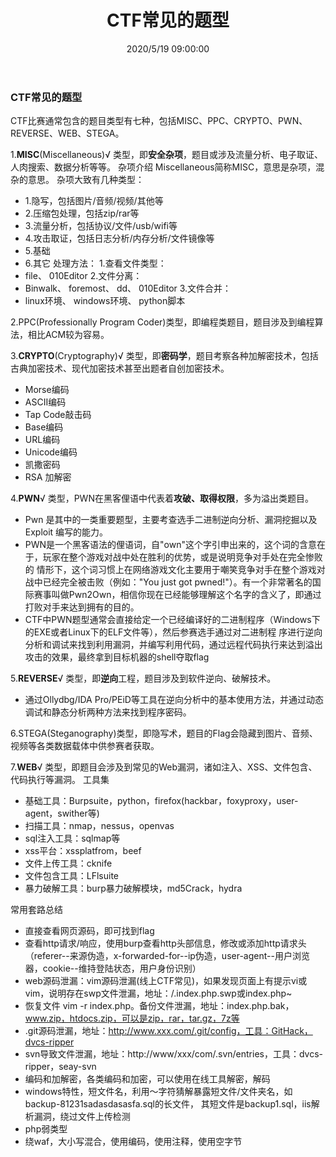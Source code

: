 ﻿---
title: CTF常见的题型
tags: [ctf]
categories: CTF
description: CTF常见的题型
date: 2020/5/19 09:00:00
---

### CTF常见的题型

CTF比赛通常包含的题目类型有七种，包括MISC、PPC、CRYPTO、PWN、REVERSE、WEB、STEGA。

1.**MISC**(Miscellaneous)√ 类型，即**安全杂项**，题目或涉及流量分析、电子取证、人肉搜索、数据分析等等。
杂项介绍
Miscellaneous简称MISC，意思是杂项，混杂的意思。
杂项大致有几种类型：
- 1.隐写，包括图片/音频/视频/其他等
- 2.压缩包处理，包括zip/rar等
- 3.流量分析，包括协议/文件/usb/wifi等
- 4.攻击取证，包括日志分析/内存分析/文件镜像等
- 5.基础
- 6.其它
处理方法：
1.查看文件类型：
- file、 010Editor
2.文件分离：
- Binwalk、 foremost、 dd、 010Editor
3.文件合并：
- linux环境、 windows环境、 python脚本


2.PPC(Professionally Program Coder)类型，即编程类题目，题目涉及到编程算法，相比ACM较为容易。

3.**CRYPTO**(Cryptography)√ 类型，即**密码学**，题目考察各种加解密技术，包括古典加密技术、现代加密技术甚至出题者自创加密技术。
- Morse编码
- ASCII编码
- Tap Code敲击码
- Base编码
- URL编码
- Unicode编码
- 凯撒密码
- RSA 加解密

4.**PWN**√ 类型，PWN在黑客俚语中代表着**攻破、取得权限**，多为溢出类题目。
- Pwn 是其中的一类重要题型，主要考查选手二进制逆向分析、漏洞挖掘以及 Exploit 编写的能力。
- PWN是一个黑客语法的俚语词，自"own"这个字引申出来的，这个词的含意在于，玩家在整个游戏对战中处在胜利的优势，或是说明竞争对手处在完全惨败的 情形下，这个词习惯上在网络游戏文化主要用于嘲笑竞争对手在整个游戏对战中已经完全被击败（例如："You just got pwned!"）。有一个非常著名的国际赛事叫做Pwn2Own，相信你现在已经能够理解这个名字的含义了，即通过打败对手来达到拥有的目的。
- CTF中PWN题型通常会直接给定一个已经编译好的二进制程序（Windows下的EXE或者Linux下的ELF文件等），然后参赛选手通过对二进制程 序进行逆向分析和调试来找到利用漏洞，并编写利用代码，通过远程代码执行来达到溢出攻击的效果，最终拿到目标机器的shell夺取flag

5.**REVERSE**√ 类型，即**逆向**工程，题目涉及到软件逆向、破解技术。
- 通过Ollydbg/IDA Pro/PEiD等工具在逆向分析中的基本使用方法，并通过动态调试和静态分析两种方法来找到程序密码。

6.STEGA(Steganography)类型，即隐写术，题目的Flag会隐藏到图片、音频、视频等各类数据载体中供参赛者获取。

7.**WEB**√ 类型，即题目会涉及到常见的Web漏洞，诸如注入、XSS、文件包含、代码执行等漏洞。
工具集
- 基础工具：Burpsuite，python，firefox(hackbar，foxyproxy，user-agent，swither等)
- 扫描工具：nmap，nessus，openvas
- sql注入工具：sqlmap等
- xss平台：xssplatfrom，beef
- 文件上传工具：cknife
- 文件包含工具：LFlsuite
- 暴力破解工具：burp暴力破解模块，md5Crack，hydra

常用套路总结
- 直接查看网页源码，即可找到flag
- 查看http请求/响应，使用burp查看http头部信息，修改或添加http请求头（referer--来源伪造，x-forwarded-for--ip伪造，user-agent--用户浏览器，cookie--维持登陆状态，用户身份识别）
- web源码泄漏：vim源码泄漏(线上CTF常见)，如果发现页面上有提示vi或vim，说明存在swp文件泄漏，地址：/.index.php.swp或index.php~
- 恢复文件 vim -r index.php。备份文件泄漏，地址：index.php.bak，www.zip，htdocs.zip，可以是zip，rar，tar.gz，7z等
- .git源码泄漏，地址：http://www.xxx.com/.git/config，工具：GitHack，dvcs-ripper
- svn导致文件泄漏，地址：http://www/xxx/com/.svn/entries，工具：dvcs-ripper，seay-svn
- 编码和加解密，各类编码和加密，可以使用在线工具解密，解码
- windows特性，短文件名，利用～字符猜解暴露短文件/文件夹名，如backup-81231sadasdasasfa.sql的长文件，
其短文件是backup1.sql，iis解析漏洞，绕过文件上传检测
- php弱类型
- 绕waf，大小写混合，使用编码，使用注释，使用空字节
